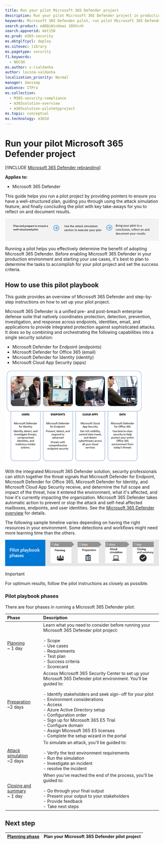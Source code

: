 ```yaml
---
title: Run your pilot Microsoft 365 Defender project
description: Run your pilot Microsoft 365 Defender project in production to effectively determine the benefits and adoption of Microsoft 365 Defender.
keywords: Microsoft 365 Defender pilot, run pilot Microsoft 365 Defender project, evaluate Microsoft 365 Defender in production, Microsoft 365 Defender pilot project, cyber security, advanced persistent threat, enterprise security, devices, device, identity, users, data, applications, incidents, automated investigation and remediation, advanced hunting
search.product: eADQiWindows 10XVcnh
search.appverid: met150
ms.prod: m365-security
ms.mktglfcycl: deploy
ms.sitesec: library
ms.pagetype: security
f1.keywords: 
  - NOCSH
ms.author: v-lsaldanha
author: lovina-saldanha
localization_priority: Normal
manager: dansimp
audience: ITPro
ms.collection: 
  - M365-security-compliance
  - m365solution-overview
  - m365solution-pilotmtpproject
ms.topic: conceptual
ms.technology: m365d
---
```


# Run your pilot Microsoft 365 Defender project 

[!INCLUDE [Microsoft 365 Defender rebranding](../includes/microsoft-defender.md)]


**Applies to:**
- Microsoft 365 Defender


This guide helps you run a pilot project by providing pointers to ensure you have a well-structured plan, guiding you through using the attack simulation feature, and finally concluding the pilot with key take-aways for you to reflect on and document results.

![Phases in running a Microsoft 365 Defender pilot](../../media/pilotphases.png)


Running a pilot helps you effectively determine the benefit of adopting Microsoft 365 Defender. Before enabling Microsoft 365 Defender in your production environment and starting your use cases, it's best to plan to determine the tasks to accomplish for your pilot project and set the success criteria. 


## How to use this pilot playbook

This guide provides an overview of Microsoft 365 Defender and step-by-step instructions on how to set up your pilot project. 

Microsoft 365 Defender is a unified pre- and post-breach enterprise defense suite that natively coordinates protection, detection, prevention, investigation, and response across endpoints, identities, email, and applications to provide integrated protection against sophisticated attacks. It does so by combining and orchestrating the following capabilities into a single security solution:

- Microsoft Defender for Endpoint (endpoints)
- Microsoft Defender for Office 365 (email)
- Microsoft Defender for Identity (identity)
- Microsoft Cloud App Security (apps)

![Image of_Microsoft 365 Defender solution for users, Microsoft Defender for Identity, for endpoints Microsoft Defender for Endpoint, for cloud apps, Microsoft Cloud App Security, and for data, Microsoft Defender for Office 365](../../media/mtp/m365pillars.png)

With the integrated Microsoft 365 Defender solution, security professionals can stitch together the threat signals that Microsoft Defender for Endpoint, Microsoft Defender for Office 365, Microsoft Defender for Identity, and Microsoft Cloud App Security receive, and determine the full scope and impact of the threat, how it entered the environment, what it's affected, and how it's currently impacting the organization. Microsoft 365 Defender takes automatic action to prevent or stop the attack and self-heal affected mailboxes, endpoints, and user identities. See the [Microsoft 365 Defender overview](microsoft-365-defender.md) for details.

The following sample timeline varies depending on having the right resources in your environment. Some detections and workflows might need more learning time than the others.

![Sample timeline in running a Microsoft 365 Defender pilot](../../media/phase-diagrams/pilot-phases.png)

> [!IMPORTANT]
> For optimum results, follow the pilot instructions as closely as possible.

### Pilot playbook phases

There are four phases in running a Microsoft 365 Defender pilot:

|Phase | Description |
|:-------|:-----|
| [Planning](m365d-pilot-plan.md)<br> ~ 1 day| Learn what you need to consider before running your Microsoft 365 Defender pilot project: <br><br>- Scope <br> - Use cases <br>- Requirements <br>- Test plan <br> - Success criteria <br> - Scorecard 
| [Preparation](m365d-evaluation.md) <br>~2 days|  Access Microsoft 365 Security Center to set up your Microsoft 365 Defender pilot  environment. You'll be guided to:<br><br>- Identify stakeholders and seek sign-off for your pilot <br> - Environment considerations <br>- Access <br>- Azure Active Directory setup <br> - Configuration order <br> - Sign up for Microsoft 365 E5 Trial <br> - Configure domain <br>- Assign Microsoft 365 E5 licenses <br> - Complete the setup wizard in the portal|
| [Attack simulation](m365d-pilot-simulate.md) <br>~2 days| To simulate an attack, you'll be guided to:<br><br>- Verify the test environment requirements <br>-  Run the simulation <br>- Investigate an incident <br>- resolve the incident 
| [Closing and summary](m365d-pilot-close.md) <br>~ 1 day| When you've reached the end of the process, you'll be guided to:<br><br>- Go through your final output<br>- Present your output to your stakeholders <br>- Provide feedback <br>- Take next steps 

## Next step

|[Planning phase](m365d-pilot-plan.md) | Plan your Microsoft 365 Defender pilot project 
|:-------|:-----|
